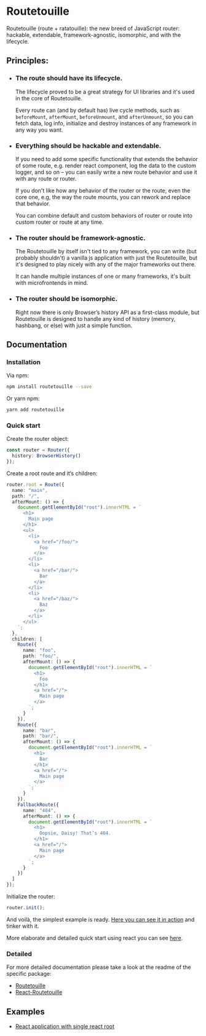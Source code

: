 # Routetouille

Routetouille (route + ratatouille): the new breed of JavaScript router: hackable, extendable, framework-agnostic, isomorphic, and with the lifecycle.

## Principles:

* ### The route should have its lifecycle.

    The lifecycle proved to be a great strategy for UI libraries and it's used in the core of Routetouille.

    Every route can (and by default has) live cycle methods, such as `beforeMount`, `afterMount`, `beforeUnmount`, and `afterUnmount`, so you can fetch data, log info, initialize and destroy instances of any framework in any way you want.

* ### Everything should be hackable and extendable.

    If you need to add some specific functionality that extends the behavior of some route, e.g. render react component, log the data to the custom logger, and so on – you can easily write a new route behavior and use it with any route or router.

    If you don't like how any behavior of the router or the route, even the core one, e.g, the way the route mounts, you can rework and replace that behavior.

    You can combine default and custom behaviors of router or route into custom router or route at any time.

* ### The router should be framework-agnostic.

    The Routetouille by itself isn't tied to any framework, you can write (but probably shouldn't) a vanilla js application with just the Routetouille, but it's designed to play nicely with any of the major frameworks out there.
    
    It can handle multiple instances of one or many frameworks, it's built with microfrontends in mind.

* ### The router should be isomorphic.

    Right now there is only Browser’s history API as a first-class module, but Routetouille is designed to handle any kind of history (memory, hashbang, or else) with just a simple function.

## Documentation

### Installation

Via npm:
```sh
npm install routetouille --save
```

Or yarn npm:
```sh
yarn add routetouille
```

### Quick start

Create the router object:
```typescript
const router = Router({
  history: BrowserHistory()
});
``` 

Create a root route and it‘s children:
```typescript
router.root = Route({
  name: "main",
  path: "/",
  afterMount: () => {
    document.getElementById("root").innerHTML = `
      <h1>
        Main page
      </h1>
      <ul>
        <li>
          <a href="/foo/">
            Foo
          </a>
        </li>
        <li>
          <a href="/bar/">
            Bar
          </a>
        </li>
        <li>
          <a href="/baz/">
            Baz
          </a>
        </li>
      </ul>
    `;
  },
  children: [
    Route({
      name: "foo",
      path: "foo/",
      afterMount: () => {
        document.getElementById("root").innerHTML = `
          <h1>
            Foo
          </h1>
          <a href="/">
            Main page
          </a>
        `;
      }
    }),
    Route({
      name: "bar",
      path: "bar/",
      afterMount: () => {
        document.getElementById("root").innerHTML = `
          <h1>
            Bar
          </h1>
          <a href="/">
            Main page
          </a>
        `;
      }
    }),
    FallbackRoute({
      name: "404",
      afterMount: () => {
        document.getElementById("root").innerHTML = `
          <h1>
            Oopsie, Daisy! That‘s 404.
          </h1>
          <a href="/">
            Main page
          </a>
        `;
      }
    })
  ]
});
```

Initialize the router:
```typescript
router.init();
```

And voilà, the simplest example is ready. [Here you can see it in action](https://codesandbox.io/s/routetouille-quick-start-mmr30) and tinker with it.

More elaborate and detailed quick start using react you can see [here](packages/react-routetouille#quick-start).

### Detailed

For more detailed documentation please take a look at the readme of the specific package:

* [Routetouille](packages/routetouille)
* [React-Routetouille](packages/react-routetouille)

## Examples

* [React application with single react root](examples/react) 